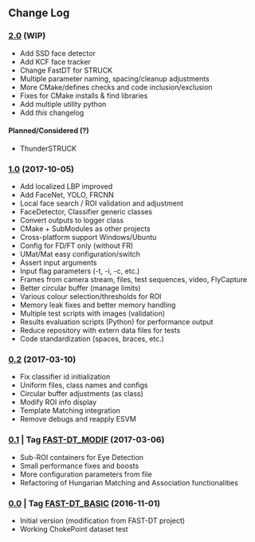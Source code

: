 ## Change Log ##

### [2.0](https://bitbucket.org/TeamLIVIA/facerecog/src/?at=2.0) (WIP) ###

- Add SSD face detector
- Add KCF face tracker
- Change FastDT for STRUCK
- Multiple parameter naming, spacing/cleanup adjustments
- More CMake/defines checks and code inclusion/exclusion
- Fixes for CMake installs & find libraries
- Add multiple utility python
- Add *this* changelog

#### Planned/Considered (?) ####

- ThunderSTRUCK

### [1.0](https://bitbucket.org/TeamLIVIA/facerecog/src/?at=1.0) (2017-10-05) ###

- Add localized LBP improved
- Add FaceNet, YOLO, FRCNN
- Local face search / ROI validation and adjustment
- FaceDetector, Classifier generic classes
- Convert outputs to logger class
- CMake + SubModules as other projects
- Cross-platform support Windows/Ubuntu
- Config for FD/FT only (without FR)
- UMat/Mat easy configuration/switch
- Assert input arguments
- Input flag parameters (-t, -i, -c, etc.)
- Frames from camera stream, files, test sequences, video, FlyCapture
- Better circular buffer (manage limits)
- Various colour selection/thresholds for ROI
- Memory leak fixes and better memory handling
- Multiple test scripts with images (validation)
- Results evaluation scripts (Python) for performance output
- Reduce repository with extern data files for tests
- Code standardization (spaces, braces, etc.)

### [0.2](https://bitbucket.org/TeamLIVIA/facerecog/src/?at=0.2) (2017-03-10) ###

- Fix classifier id initialization
- Uniform files, class names and configs
- Circular buffer adjustments (as class)
- Modify ROI info display
- Template Matching integration
- Remove debugs and reapply ESVM

### [0.1](https://bitbucket.org/TeamLIVIA/facerecog/src/?at=0.1) | Tag [FAST-DT_MODIF](https://bitbucket.org/TeamLIVIA/facerecog/src/?at=FAST-DT_MODIF) (2017-03-06) ###

- Sub-ROI containers for Eye Detection
- Small performance fixes and boosts
- More configuration parameters from file
- Refactoring of Hungarian Matching and Association functionalities

### [0.0](https://bitbucket.org/TeamLIVIA/facerecog/src/?at=0.0) | Tag [FAST-DT_BASIC](https://bitbucket.org/TeamLIVIA/facerecog/src/?at=FAST-DT_BASIC) (2016-11-01) ###

- Initial version (modification from FAST-DT project)
- Working ChokePoint dataset test
